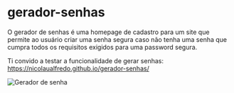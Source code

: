 # gerador-senhas

O gerador de senhas é uma homepage de cadastro para um site que permite ao usuário criar uma senha segura caso não tenha uma senha que cumpra todos os requisitos exigidos para uma password segura.

Ti convido a testar a funcionalidade de gerar senhas: https://nicolaualfredo.github.io/gerador-senhas/

![Gerador de senha](https://user-images.githubusercontent.com/68452830/190433935-70636a45-f2ca-4249-aa1a-9ea35f71dd58.png)
